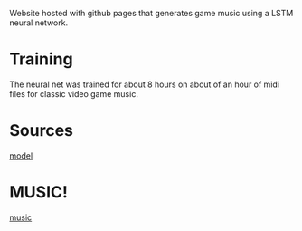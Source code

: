 Website hosted with github pages that generates game music using a LSTM neural network.

# Training
The neural net was trained for about 8 hours on about of an hour of midi files for classic video game music.

# Sources
[model](https://towardsdatascience.com/how-to-generate-music-using-a-lstm-neural-network-in-keras-68786834d4c5)

# MUSIC!
[music](song.mp3)
